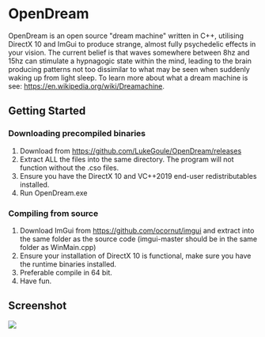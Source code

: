 # OpenDream
 
OpenDream is an open source "dream machine" written in C++, utilising DirectX 10 and ImGui to produce strange, almost fully psychedelic effects in your vision. The current belief is that waves somewhere between 8hz and 15hz can stimulate a hypnagogic state within the mind, leading to the brain producing patterns not too dissimilar to what may be seen when suddenly waking up from light sleep. To learn more about what a dream machine is see: https://en.wikipedia.org/wiki/Dreamachine.

## Getting Started

### Downloading precompiled binaries
1) Download from https://github.com/LukeGoule/OpenDream/releases
2) Extract ALL the files into the same directory. The program will not function without the .cso files.
3) Ensure you have the DirectX 10 and VC++2019 end-user redistributables installed. 
3) Run OpenDream.exe

### Compiling from source
1) Download ImGui from https://github.com/ocornut/imgui and extract into the same folder as the source code (imgui-master should be in the same folder as WinMain.cpp)
2) Ensure your installation of DirectX 10 is functional, make sure you have the runtime binaries installed.
3) Preferable compile in 64 bit.
4) Have fun.

## Screenshot
![](https://i.imgur.com/lUDbelb.png)
